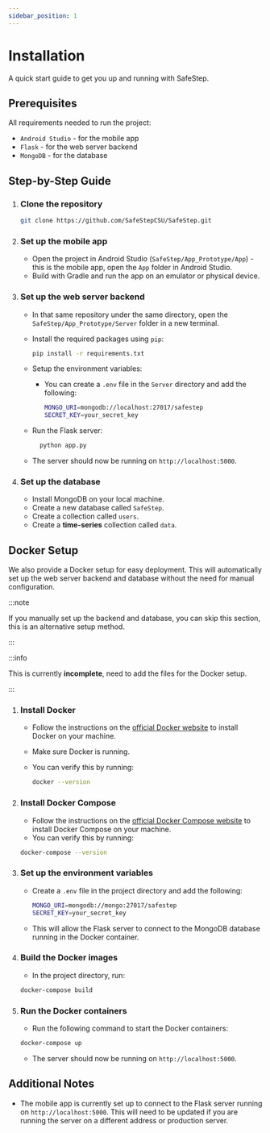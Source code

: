 ```yaml
---
sidebar_position: 1
---
```


# Installation

A quick start guide to get you up and running with SafeStep.

## Prerequisites

All requirements needed to run the project:

- `Android Studio` - for the mobile app
- `Flask` - for the web server backend
- `MongoDB` - for the database

## Step-by-Step Guide

1. ### **Clone the repository**

   ```bash
   git clone https://github.com/SafeStepCSU/SafeStep.git
   ```

2. ### **Set up the mobile app**

   - Open the project in Android Studio (`SafeStep/App_Prototype/App`) - this is the mobile app, open the `App` folder in Android Studio.
   - Build with Gradle and run the app on an emulator or physical device.

3. ### **Set up the web server backend**

   - In that same repository under the same directory, open the `SafeStep/App_Prototype/Server` folder in a new terminal.
   - Install the required packages using `pip`:

     ```bash
     pip install -r requirements.txt
     ```

   - Setup the environment variables:

     - You can create a `.env` file in the `Server` directory and add the following:

       ```bash
       MONGO_URI=mongodb://localhost:27017/safestep
       SECRET_KEY=your_secret_key
       ```

   - Run the Flask server:

     ```bash
       python app.py
     ```

   - The server should now be running on `http://localhost:5000`.

4. ### **Set up the database**
   - Install MongoDB on your local machine.
   - Create a new database called `SafeStep`.
   - Create a collection called `users`.
   - Create a **time-series** collection called `data`.

## Docker Setup

We also provide a Docker setup for easy deployment.
This will automatically set up the web server backend and database without the need for manual configuration.

:::note

If you manually set up the backend and database, you can skip this section, this is an alternative setup method.

:::

:::info

This is currently **incomplete**, need to add the files for the Docker setup.

:::

1. ### **Install Docker**

   - Follow the instructions on the [official Docker website](https://docs.docker.com/get-docker/) to install Docker on your machine.
   - Make sure Docker is running.
   - You can verify this by running:

     ```bash
     docker --version
     ```

2. ### **Install Docker Compose**

   - Follow the instructions on the [official Docker Compose website](https://docs.docker.com/compose/install/) to install Docker Compose on your machine.
   - You can verify this by running:

   ```bash
   docker-compose --version
   ```

3. ### **Set up the environment variables**

   - Create a `.env` file in the project directory and add the following:

     ```bash
     MONGO_URI=mongodb://mongo:27017/safestep
     SECRET_KEY=your_secret_key
     ```

   - This will allow the Flask server to connect to the MongoDB database running in the Docker container.

4. ### **Build the Docker images**

   - In the project directory, run:

   ```bash
   docker-compose build
   ```

5. ### **Run the Docker containers**

   - Run the following command to start the Docker containers:

   ```bash
   docker-compose up
   ```

   - The server should now be running on `http://localhost:5000`.

## Additional Notes

- The mobile app is currently set up to connect to the Flask server running on `http://localhost:5000`. This will need to be updated if you are running the server on a different address or production server.
